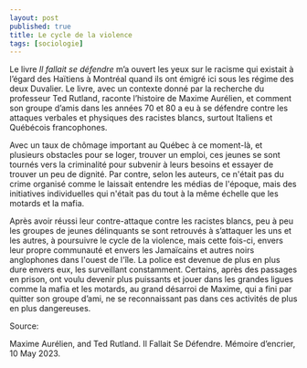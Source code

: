```yaml
---
layout: post
published: true
title: Le cycle de la violence
tags: [sociologie]
---
```


Le livre <i>Il fallait se défendre</i> m’a ouvert les yeux sur le racisme qui existait à l’égard des Haïtiens à Montréal quand ils ont émigré ici sous les régime des deux Duvalier. Le livre, avec un contexte donné par la recherche du professeur Ted Rutland, raconte l’histoire de Maxime Aurélien, et comment son groupe d’amis dans les années 70 et 80 a eu à se défendre contre les attaques verbales et physiques des racistes blancs, surtout Italiens et Québécois francophones.

Avec un taux de chômage important au Québec à ce moment-là, et plusieurs obstacles pour se loger, trouver un emploi, ces jeunes se sont tournés vers la criminalité pour subvenir à leurs besoins et essayer de trouver un peu de dignité. Par contre, selon les auteurs, ce n'était pas du crime organisé comme le laissait entendre les médias de l'époque, mais des initiatives individuelles qui n'était pas du tout à la même échelle que les motards et la mafia.

Après avoir réussi leur contre-attaque contre les racistes blancs, peu à peu les groupes de jeunes délinquants se sont retrouvés à s’attaquer les uns et les autres, à poursuivre le cycle de la violence, mais cette fois-ci, envers leur propre communauté et envers les Jamaïcains et autres noirs anglophones dans l'ouest de l'île. La police est devenue de plus en plus dure envers eux, les surveillant constamment. Certains, après des passages en prison, ont voulu devenir plus puissants et jouer dans les grandes ligues comme la mafia et les motards, au grand désarroi de Maxime, qui a fini par quitter son groupe d’ami, ne se reconnaissant pas dans ces activités de plus en plus dangereuses. 


Source:

Maxime Aurélien, and Ted Rutland. Il Fallait Se Défendre. Mémoire d’encrier, 10 May 2023.